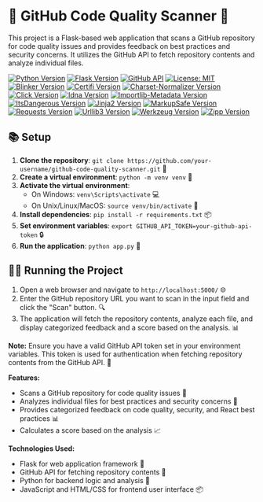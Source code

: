 # 🚀 GitHub Code Quality Scanner 🚀

This project is a Flask-based web application that scans a GitHub repository for code quality issues and provides feedback on best practices and security concerns. It utilizes the GitHub API to fetch repository contents and analyze individual files.

[![Python Version](https://img.shields.io/badge/Python-3.9-blue.svg)](https://www.python.org/downloads/release/python-390/)
[![Flask Version](https://img.shields.io/badge/Flask-3.1.0-green.svg)](https://flask.palletsprojects.com/en/3.1.x/)
[![GitHub API](https://img.shields.io/badge/GitHub%20API-v3-yellow.svg)](https://docs.github.com/en/rest)
[![License: MIT](https://img.shields.io/badge/License-MIT-yellow.svg)](https://opensource.org/licenses/MIT)
[![Blinker Version](https://img.shields.io/badge/Blinker-1.9.0-blue.svg)](https://pypi.org/project/blinker/)
[![Certifi Version](https://img.shields.io/badge/Certifi-2024.8.30-green.svg)](https://pypi.org/project/certifi/)
[![Charset-Normalizer Version](https://img.shields.io/badge/Charset--Normalizer-3.4.0-yellow.svg)](https://pypi.org/project/charset-normalizer/)
[![Click Version](https://img.shields.io/badge/Click-8.1.7-blue.svg)](https://pypi.org/project/click/)
[![Idna Version](https://img.shields.io/badge/Idna-3.10-green.svg)](https://pypi.org/project/idna/)
[![Importlib-Metadata Version](https://img.shields.io/badge/Importlib--Metadata-8.5.0-yellow.svg)](https://pypi.org/project/importlib-metadata/)
[![ItsDangerous Version](https://img.shields.io/badge/ItsDangerous-2.2.0-blue.svg)](https://pypi.org/project/itsdangerous/)
[![Jinja2 Version](https://img.shields.io/badge/Jinja2-3.1.4-green.svg)](https://pypi.org/project/Jinja2/)
[![MarkupSafe Version](https://img.shields.io/badge/MarkupSafe-3.0.2-yellow.svg)](https://pypi.org/project/MarkupSafe/)
[![Requests Version](https://img.shields.io/badge/Requests-2.32.3-blue.svg)](https://pypi.org/project/requests/)
[![Urllib3 Version](https://img.shields.io/badge/Urllib3-2.2.3-green.svg)](https://pypi.org/project/urllib3/)
[![Werkzeug Version](https://img.shields.io/badge/Werkzeug-3.1.3-yellow.svg)](https://pypi.org/project/Werkzeug/)
[![Zipp Version](https://img.shields.io/badge/Zipp-3.21.0-blue.svg)](https://pypi.org/project/zipp/)

## 📚 Setup

1. **Clone the repository**: `git clone https://github.com/your-username/github-code-quality-scanner.git` 📁
2. **Create a virtual environment**: `python -m venv venv` 🔄
3. **Activate the virtual environment**: 
   - On Windows: `venv\Scripts\activate` 💻
   - On Unix/Linux/MacOS: `source venv/bin/activate` 🐧
4. **Install dependencies**: `pip install -r requirements.txt` 📦
5. **Set environment variables**: `export GITHUB_API_TOKEN=your-github-api-token` 🔒
6. **Run the application**: `python app.py` 🚀

## 🏃‍♂️ Running the Project

1. Open a web browser and navigate to `http://localhost:5000/` 🌐
2. Enter the GitHub repository URL you want to scan in the input field and click the "Scan" button. 🔍
3. The application will fetch the repository contents, analyze each file, and display categorized feedback and a score based on the analysis. 📊

**Note:** Ensure you have a valid GitHub API token set in your environment variables. This token is used for authentication when fetching repository contents from the GitHub API. 🔑

**Features:**

* Scans a GitHub repository for code quality issues 🚨
* Analyzes individual files for best practices and security concerns 📝
* Provides categorized feedback on code quality, security, and React best practices 📊
* Calculates a score based on the analysis 📈

**Technologies Used:**

* Flask for web application framework 🌟
* GitHub API for fetching repository contents 📁
* Python for backend logic and analysis 🐍
* JavaScript and HTML/CSS for frontend user interface 📦

